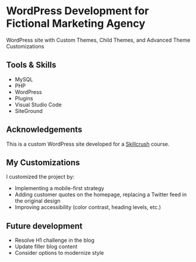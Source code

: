 # WordPress Development for Fictional Marketing Agency

WordPress site with Custom Themes, Child Themes, and Advanced Theme Customizations



## Tools & Skills
- MySQL
- PHP
- WordPress
- Plugins
- Visual Studio Code
- SiteGround

## Acknowledgements
This is a custom WordPress site developed for a <a href="https://skillcrush.com/" target="_blank">Skillcrush</a> course. 

## My Customizations
I customized the project by:
- Implementing a mobile-first strategy
- Adding customer quotes on the homepage, replacing a Twitter feed in the original design
- Improving accessibility (color contrast, heading levels, etc.)

## Future development
- Resolve H1 challenge in the blog
- Update filler blog content
- Consider options to modernize style
